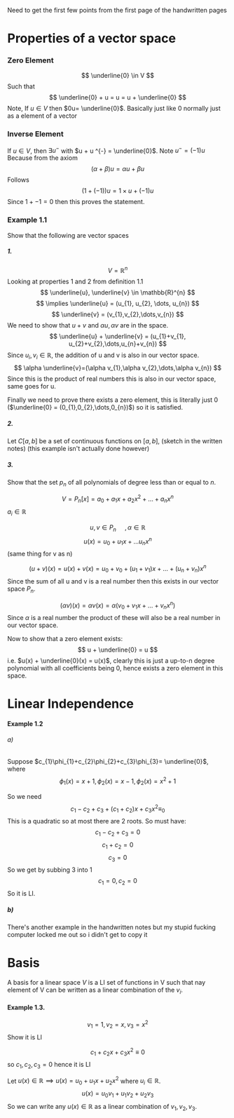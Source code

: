 
Need to get the first few points from the first page of the handwritten pages

# Properties of a vector space
### Zero Element

$$
\underline{0} \in V
$$
Such that $$
\underline{0} + u = u = u + \underline{0}
$$
Note, If $u \in V$ then $0u= \underline{0}$. Basically just like 0 normally just as a element of a vector

### Inverse Element

If $u \in V$, then $\exists u^{-}$ with $u + u ^{-} = \underline{0}$.
Note $u^{-} = (-1)u$ Because from the axiom $$
(\alpha + \beta)u = \alpha u + \beta u
$$
Follows
$$
(1 +(-1))u= 1\times u + (-1)u
$$
Since $1 + -1 = 0$ then this proves the statement.

### Example 1.1

Show that the following are vector spaces

##### 1.

$$
V = \mathbb{R}^{n}
$$
Looking at properties 1 and 2 from definition 1.1 
$$
\underline{u}, \underline{v} \in \mathbb{R}^{n}
$$
$$
\implies \underline{u} = (u_{1}, u_{2}, \dots, u_{n})
$$
$$
\underline{v} = (v_{1},v_{2},\dots,v_{n})
$$
We need to show that $u + v$ and $\alpha u, \alpha v$ are in the space.
$$
\underline{u} + \underline{v} = (u_{1}+v_{1}, u_{2}+v_{2},\dots,u_{n}+v_{n})
$$
Since $u_{i},v_{i} \in \mathbb{R}$, the addition of u and v is also in our vector space.
$$
\alpha \underline{v}=(\alpha v_{1},\alpha v_{2},\dots,\alpha v_{n})
$$
Since this is the product of real numbers this is also in our vector space, same goes for u.

Finally we need to prove there exists a zero element, this is literally just 0 ($\underline{0} = (0_{1},0_{2},\dots,0_{n})$) so it is satisfied.
##### 2.
Let $C[a,b]$ be a set of continuous functions on $[a,b]$, (sketch in the written notes) (this example isn't actually done however)

##### 3.
Show that the set $p_{n}$ of all polynomials of degree less than or equal to $n$.

$$
V = P_{n}[x] = {a_{0} + a_{1}x + a_{2}x^{2} +\dots + a_{n}x^{n}}
$$
$a_{i} \in \mathbb{R}$

$$
u,v \in P_{n} \ \ \ \ \ , \alpha \in \mathbb{R}
$$
$$
u(x) = u_{0} + u_{1}x +\dots u_{n}x^{n}
$$
(same thing for v as n)

$$
(u + v)(x) = u(x) + v(x) = u_{0} + v_{0} + (u_{1}+v_{1})x + \dots + (u_{n}+v_{n})x^{n}
$$
Since the sum of all u and v is a real number then this exists in our vector space $P_{n}$.

$$
(\alpha v)(x) = \alpha v(x) = \alpha (v_{0} + v_{1}x +\dots + v_{n}x^{n})
$$
Since $\alpha$ is a real number the product of these will also be a real number in our vector space.

Now to show that a zero element exists:
$$
u + \underline{0} = u
$$
i.e. $u(x) + \underline{0}(x) = u(x)$, clearly this is just a up-to-n degree polynomial with all coefficients being 0, hence exists a zero element in this space.

# Linear Independence

#### Example 1.2
###### a)
Suppose $c_{1}\phi_{1}+c_{2}\phi_{2}+c_{3}\phi_{3}= \underline{0}$, where
 $$
\phi_{1}(x) = x + 1, \phi_{2}(x) = x - 1, \phi_{2}(x)=x^{2}+1
$$

So we need 
$$
c_{1} -c_{2} + c_{3} + (c_{1}+c_{2})x + c_{3}x^{2} \equiv_{0}
$$
This is a quadratic so at most there are 2 roots.
So must have:
$$
c_{1} - c_{2} + c_{3} =0
$$
$$
c_{1}+c_{2} =0
$$
$$
c_{3} = 0
$$
So we get by subbing 3 into 1 
$$
c_{1}=0, c_{2} =0
$$
So it is LI.
##### b)

There's another example in the handwritten notes but my stupid fucking computer locked me out so i didn't get to copy it

# Basis

A basis for a linear space $V$ is a LI set of functions in V such that nay element of V can be written as a linear combination of the $v_{i}$.

#### Example 1.3.

$$
v_{1} = 1, v_{2} = x, v_{3} = x^{2}
$$
Show it is LI

$$
c_{1} + c_{2}x + c_{3}x^{2} \equiv 0 
$$
so $c_{1},c_{2},c_{3} = 0$ hence it is LI

Let $u(x) \in \mathbb{R} \implies u(x)=u_{0}+u_{1}x +u_{2}x^{2}$ where $u_{i} \in \mathbb{R}$.
$$
u(x) = u_{0}v_{1} + u_{1}v_{2} + u_{2}v_{3}
$$
So we can write any $u(x) \in \mathbb{R}$ as a linear combination of $v_{1},v_{2},v_{3}$.